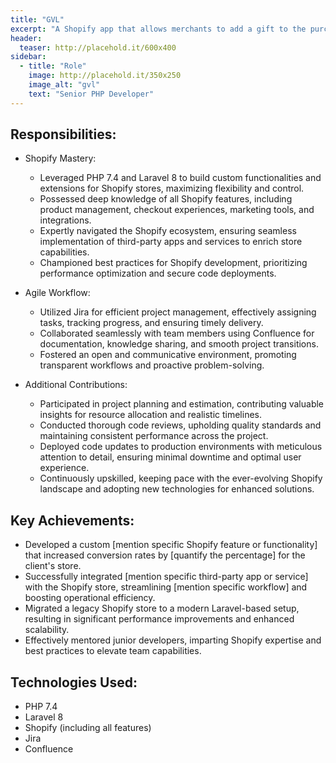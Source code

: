 ```yaml
---
title: "GVL"
excerpt: "A Shopify app that allows merchants to add a gift to the purchase. Customers can send gifts directly to gift recipients via Email."
header:
  teaser: http://placehold.it/600x400
sidebar:
  - title: "Role"
    image: http://placehold.it/350x250
    image_alt: "gvl"
    text: "Senior PHP Developer"
---
```


## Responsibilities:

  * Shopify Mastery:
    * Leveraged PHP 7.4 and Laravel 8 to build custom functionalities and extensions for Shopify stores, maximizing flexibility and control.
    * Possessed deep knowledge of all Shopify features, including product management, checkout experiences, marketing tools, and integrations.
    * Expertly navigated the Shopify ecosystem, ensuring seamless implementation of third-party apps and services to enrich store capabilities.
    * Championed best practices for Shopify development, prioritizing performance optimization and secure code deployments.

  * Agile Workflow:
    * Utilized Jira for efficient project management, effectively assigning tasks, tracking progress, and ensuring timely delivery.
    * Collaborated seamlessly with team members using Confluence for documentation, knowledge sharing, and smooth project transitions.
    * Fostered an open and communicative environment, promoting transparent workflows and proactive problem-solving.

  * Additional Contributions:
    * Participated in project planning and estimation, contributing valuable insights for resource allocation and realistic timelines.
    * Conducted thorough code reviews, upholding quality standards and maintaining consistent performance across the project.
    * Deployed code updates to production environments with meticulous attention to detail, ensuring minimal downtime and optimal user experience.
    * Continuously upskilled, keeping pace with the ever-evolving Shopify landscape and adopting new technologies for enhanced solutions.

## Key Achievements:

  * Developed a custom [mention specific Shopify feature or functionality] that increased conversion rates by [quantify the percentage] for the client's store.
  * Successfully integrated [mention specific third-party app or service] with the Shopify store, streamlining [mention specific workflow] and boosting operational efficiency.
  * Migrated a legacy Shopify store to a modern Laravel-based setup, resulting in significant performance improvements and enhanced scalability.
  * Effectively mentored junior developers, imparting Shopify expertise and best practices to elevate team capabilities.

## Technologies Used:

  * PHP 7.4
  * Laravel 8
  * Shopify (including all features)
  * Jira
  * Confluence